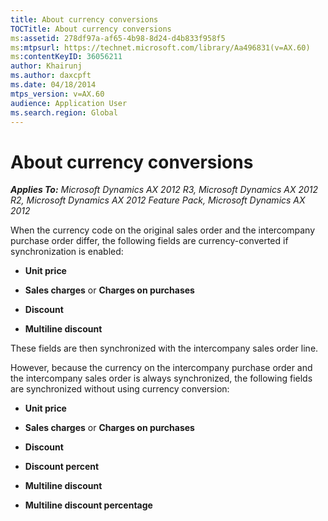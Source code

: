 ```yaml
---
title: About currency conversions
TOCTitle: About currency conversions
ms:assetid: 278df97a-af65-4b98-8d24-d4b833f958f5
ms:mtpsurl: https://technet.microsoft.com/library/Aa496831(v=AX.60)
ms:contentKeyID: 36056211
author: Khairunj
ms.author: daxcpft
ms.date: 04/18/2014
mtps_version: v=AX.60
audience: Application User
ms.search.region: Global
---
```


# About currency conversions 


_**Applies To:** Microsoft Dynamics AX 2012 R3, Microsoft Dynamics AX 2012 R2, Microsoft Dynamics AX 2012 Feature Pack, Microsoft Dynamics AX 2012_

When the currency code on the original sales order and the intercompany purchase order differ, the following fields are currency-converted if synchronization is enabled:

  - **Unit price**

  - **Sales charges** or **Charges on purchases**

  - **Discount**

  - **Multiline discount**

These fields are then synchronized with the intercompany sales order line.

However, because the currency on the intercompany purchase order and the intercompany sales order is always synchronized, the following fields are synchronized without using currency conversion:

  - **Unit price**

  - **Sales charges** or **Charges on purchases**

  - **Discount**

  - **Discount percent**

  - **Multiline discount**

  - **Multiline discount percentage**

  



